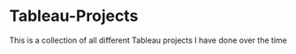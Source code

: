 # Tableau-Projects
This is a collection of all different Tableau projects I have done over the time
